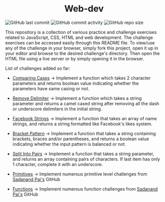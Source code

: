 <h1 align="center">Web-dev</h1>

![GitHub last commit](https://img.shields.io/github/last-commit/demondaddy22/web-dev?color=%2394E089&style=for-the-badge)
![GitHub commit activity](https://img.shields.io/github/commit-activity/m/demondaddy22/web-dev?color=%2355AAFF&style=for-the-badge)
![GitHub repo size](https://img.shields.io/github/repo-size/demondaddy22/web-dev?color=%23DD8811&style=for-the-badge)

This repository is a collection of various practice and challenge exercises related to JavaScript, CSS, HTML and web development. The challenge exercises can be accessed easily through this README file.
To view/use any of the challenge in your browser, simply fork this project, open it up in your editor and browse to the desired challenge's directory. Then open the HTML file using a live server or by simply opening it in the browser.

List of challenges added so far:

- [Comparing Cases](/JustJS/ComparingCases) -> Implement a function which takes 2 character parameters and returns boolean value indicating whether the parameters have same casing or not.

- [Remove Delimiter](/JustJS/RemoveDelimiter) -> Implement a function which takes a string parameter and returns a camel cased string after removing all the dash or underscore delimiters in the initial string.

- [Facebook Strings](/JustJS/FacebookStrings) -> Implement a function that takes an array of name strings, and returns a string formatted like Facebook's likes system.

- [Bracket Pattern](/JustJS/BracketPattern) -> Implement a function that takes a string containing brackets, braces and/or parentheses, and returns a boolean value indicating whether the input pattern is balanced or not.

- [Split Into Pairs](/JustJS/SplitIntoPairs) -> Implement a function that takes a string parameter, and returns an array containing pairs of characters. If last item has only 1 character, complete it with an underscore.

- [Primitives](/JustJS/Primitives) -> Implement numerous primitive level challenges from [Sadanand Pai's](https://github.com/sadanandpai/javascript-code-challenges/blob/main/challenges/primitives-challenges.md) GitHub

- [Functions](/JustJS/Functions) -> Implement numerous function challenges from [Sadanand Pai's](https://github.com/sadanandpai/javascript-code-challenges/blob/main/challenges/functions-challenges.md) GitHub
